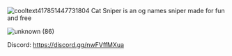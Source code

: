 ![cooltext417851447731804](https://user-images.githubusercontent.com/76562701/186184229-6f41de0c-f481-473c-9dd3-29b615a02c3a.png)
Cat Sniper is an og names sniper made for fun and free

![unknown (86)](https://user-images.githubusercontent.com/76562701/186183851-db3a7719-4e78-47c6-b70f-54220f7e3db2.png)

Discord: https://discord.gg/nwFVffMXua
